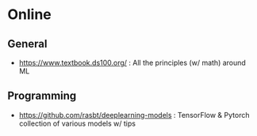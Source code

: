 Online
======

General
-------

- https://www.textbook.ds100.org/ : All the principles (w/ math) around ML


Programming
-----------

- https://github.com/rasbt/deeplearning-models : TensorFlow & Pytorch collection of various models w/ tips